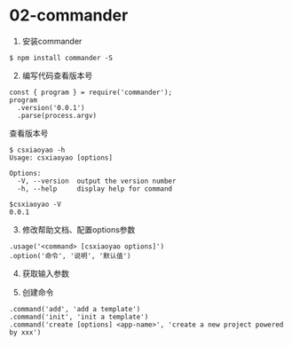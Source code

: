 # 02-commander

1. 安装commander
```
$ npm install commander -S
```

2. 编写代码查看版本号
```
const { program } = require('commander');
program
  .version('0.0.1')
  .parse(process.argv)
```
查看版本号
```
$ csxiaoyao -h
Usage: csxiaoyao [options]

Options:
  -V, --version  output the version number
  -h, --help     display help for command

$csxiaoyao -V
0.0.1
```

3. 修改帮助文档、配置options参数
```
.usage('<command> [csxiaoyao options]')
.option('命令', '说明', '默认值')
```

4. 获取输入参数

5. 创建命令
```
.command('add', 'add a template')
.command('init', 'init a template')
.command('create [options] <app-name>', 'create a new project powered by xxx')
```


